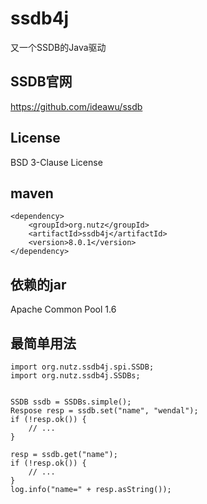 ssdb4j
======

又一个SSDB的Java驱动

SSDB官网
-----------------

https://github.com/ideawu/ssdb

License
-------------------
BSD 3-Clause License

maven
-----------------

```
<dependency>
    <groupId>org.nutz</groupId>
    <artifactId>ssdb4j</artifactId>
    <version>8.0.1</version>
</dependency>
```

依赖的jar
----------------

Apache Common Pool 1.6 

最简单用法
----------------

```
import org.nutz.ssdb4j.spi.SSDB;
import org.nutz.ssdb4j.SSDBs;


SSDB ssdb = SSDBs.simple();
Respose resp = ssdb.set("name", "wendal");
if (!resp.ok()) {
    // ...
}

resp = ssdb.get("name");
if (!resp.ok()) {
    // ...
}
log.info("name=" + resp.asString());
```
